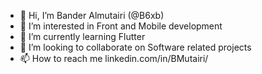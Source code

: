 - 👋 Hi, I’m Bander Almutairi (@B6xb)
- 👀 I’m interested in Front and Mobile development
- 🌱 I’m currently learning Flutter
- 💞️ I’m looking to collaborate on Software related projects
- 📫 How to reach me linkedin.com/in/BMutairi/

<!---
B6xb/B6xb is a ✨ special ✨ repository because its `README.md` (this file) appears on your GitHub profile.
You can click the Preview link to take a look at your changes.
--->
